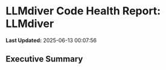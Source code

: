 # LLMdiver Code Health Report: LLMdiver
**Last Updated:** 2025-06-13 00:07:56

## Executive Summary


